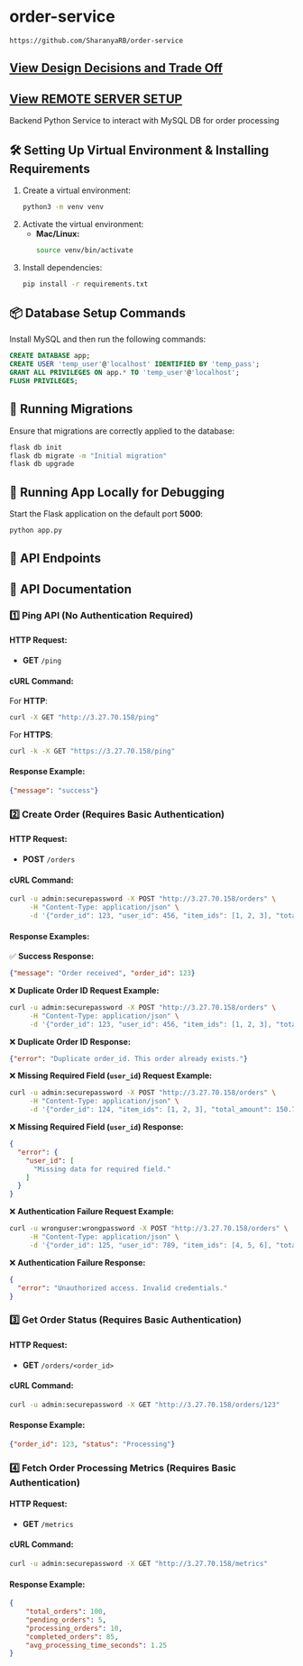 # order-service
```
https://github.com/SharanyaRB/order-service
```

## [View Design Decisions and Trade Off](DESIGN_DECISION.md)

## [View REMOTE SERVER SETUP](REMOTE_SERVER_SETUP.md)

Backend Python Service to interact with MySQL DB for order processing

## 🛠 Setting Up Virtual Environment & Installing Requirements
1. Create a virtual environment:
   ```bash
   python3 -m venv venv
   ```
2. Activate the virtual environment:
   - **Mac/Linux:**
     ```bash
     source venv/bin/activate
   
3. Install dependencies:
   ```bash
   pip install -r requirements.txt
   ```

## 📦 Database Setup Commands
Install MySQL and then run the following commands:

```sql
CREATE DATABASE app;
CREATE USER 'temp_user'@'localhost' IDENTIFIED BY 'temp_pass';
GRANT ALL PRIVILEGES ON app.* TO 'temp_user'@'localhost';
FLUSH PRIVILEGES;
```

## 🔄 Running Migrations
Ensure that migrations are correctly applied to the database:
```bash
flask db init
flask db migrate -m "Initial migration"
flask db upgrade
```

## 🚀 Running App Locally for Debugging
Start the Flask application on the default port **5000**:
```bash
python app.py
```

## 📌 API Endpoints
## 📌 API Documentation
### **1️⃣ Ping API (No Authentication Required)**
#### **HTTP Request:**
- **GET** `/ping`

#### **cURL Command:**
For **HTTP**:
```bash
curl -X GET "http://3.27.70.158/ping"
```
For **HTTPS**:
```bash
curl -k -X GET "https://3.27.70.158/ping"
```
#### **Response Example:**
```json
{"message": "success"}
```

### **2️⃣ Create Order (Requires Basic Authentication)**
#### **HTTP Request:**
- **POST** `/orders`

#### **cURL Command:**
```bash
curl -u admin:securepassword -X POST "http://3.27.70.158/orders" \
     -H "Content-Type: application/json" \
     -d '{"order_id": 123, "user_id": 456, "item_ids": [1, 2, 3], "total_amount": 150.75}'
```
#### **Response Examples:**
✅ **Success Response:**
```json
{"message": "Order received", "order_id": 123}
```

❌ **Duplicate Order ID Request Example:**
```bash
curl -u admin:securepassword -X POST "http://3.27.70.158/orders" \
     -H "Content-Type: application/json" \
     -d '{"order_id": 123, "user_id": 456, "item_ids": [1, 2, 3], "total_amount": 150.75}'
```
❌ **Duplicate Order ID Response:**
```json
{"error": "Duplicate order_id. This order already exists."}
```

❌ **Missing Required Field (`user_id`) Request Example:**
```bash
curl -u admin:securepassword -X POST "http://3.27.70.158/orders" \
     -H "Content-Type: application/json" \
     -d '{"order_id": 124, "item_ids": [1, 2, 3], "total_amount": 150.75}'
```
❌ **Missing Required Field (`user_id`) Response:**
```json
{
  "error": {
    "user_id": [
      "Missing data for required field."
    ]
  }
}
```

❌ **Authentication Failure Request Example:**
```bash
curl -u wronguser:wrongpassword -X POST "http://3.27.70.158/orders" \
     -H "Content-Type: application/json" \
     -d '{"order_id": 125, "user_id": 789, "item_ids": [4, 5, 6], "total_amount": 99.99}'
```
❌ **Authentication Failure Response:**
```json
{
  "error": "Unauthorized access. Invalid credentials."
}
```

### **3️⃣ Get Order Status (Requires Basic Authentication)**
#### **HTTP Request:**
- **GET** `/orders/<order_id>`

#### **cURL Command:**
```bash
curl -u admin:securepassword -X GET "http://3.27.70.158/orders/123"
```
#### **Response Example:**
```json
{"order_id": 123, "status": "Processing"}
```

### **4️⃣ Fetch Order Processing Metrics (Requires Basic Authentication)**
#### **HTTP Request:**
- **GET** `/metrics`

#### **cURL Command:**
```bash
curl -u admin:securepassword -X GET "http://3.27.70.158/metrics"
```
#### **Response Example:**
```json
{
    "total_orders": 100,
    "pending_orders": 5,
    "processing_orders": 10,
    "completed_orders": 85,
    "avg_processing_time_seconds": 1.25
}
```
